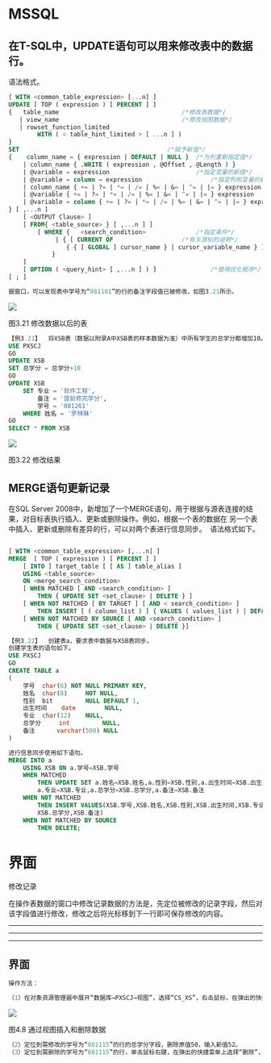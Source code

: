 # MSSQL

## 在T-SQL中，UPDATE语句可以用来修改表中的数据行。

语法格式。

```sql
[ WITH <common_table_expression> [...n] ]
UPDATE [ TOP ( expression ) [ PERCENT ] ] 
{   table_name     								/*修改表数据*/
   | view_name             						/*修改视图数据*/
   | rowset_function_limited  				
		WITH ( < table_hint_limited > [ ...n ] )
}
SET											/*赋予新值*/
{	 column_name = { expression | DEFAULT | NULL }	/*为列重新指定值*/
	| column_name { .WRITE ( expression , @Offset , @Length ) }
	| @variable = expression						/*指定变量的新值*/
	| @variable = column = expression					/*指定列和变量的新值*/
	| column_name { += | ?= | *= | /= | %= | &= | ^= | |= } expression
	| @variable { += | ?= | *= | /= | %= | &= | ^= | |= } expression
	| @variable = column { += | ?= | *= | /= | %= | &= | ^= | |= } expression
} [ ,...n ] 
	[ <OUTPUT Clause> ]
   	[ FROM{ <table_source> } [ ,...n ] ] 
    	[ WHERE {   <search_condition> 				/*指定条件*/
           	 | { [ CURRENT OF 					/*有关游标的说明*/
				{ { [ GLOBAL ] cursor_name } | cursor_variable_name } ]}
            } 
   	] 
    [ OPTION ( <query_hint> [ ,...n ] ) ]				/*使用优化程序*/
[ ; ]

```



```sql
据窗口，可以发现表中学号为“081101”的行的备注字段值已被修改，如图3.21所示。
```



![](https://img1.zlogs.net/20/20200121213549.png)

图3.21  修改数据以后的表



```sql
【例3.21】  将XSB表（数据以附录A中XSB表的样本数据为准）中所有学生的总学分都增加10。将姓名为“罗林琳”的同学的专业改为“软件工程”，备注改为“提前修完学分”，学号改为081261。
USE PXSCJ
GO
UPDATE XSB
SET 总学分 = 总学分+10
GO
UPDATE XSB
  	SET 专业 = '软件工程',
      	备注 = '提前修完学分',
      	学号 = '081261'
  	WHERE 姓名 = '罗林琳'
GO
SELECT * FROM XSB


```

![](https://img1.zlogs.net/20/20200121213550.png)

图3.22  修改结果



## MERGE语句更新记录

在SQL Server 2008中，新增加了一个MERGE语句，用于根据与源表连接的结果，对目标表执行插入、更新或删除操作。例如，根据一个表的数据在 另一个表中插入、更新或删除有差异的行，可以对两个表进行信息同步。
 语法格式如下。

```sql

[ WITH <common_table_expression> [,...n] ]
MERGE  [ TOP ( expression ) [ PERCENT ] ] 
	[ INTO ] target_table [ [ AS ] table_alias ]
	USING <table_source> 
	ON <merge_search_condition>
	[ WHEN MATCHED [ AND <search_condition> ]
		THEN { UPDATE SET <set_clause> | DELETE } ]
	[ WHEN NOT MATCHED [ BY TARGET ] [ AND < search_condition> ]
		THEN INSERT [ ( column_list ) ] { VALUES ( values_list ) | DEFAULT VALUES } ]
	[ WHEN NOT MATCHED BY SOURCE [ AND <search_condition> ]
		THEN { UPDATE SET <set_clause> | DELETE }]


```

```sql
【例3.22】  创建表a，要求表中数据与XSB表同步。
创建学生表的语句如下。
USE PXSCJ
GO
CREATE TABLE a
( 	
	学号 	char(6)	NOT NULL PRIMARY KEY,
  	姓名 	char(8) 	NOT NULL,
  	性别 	bit 		NULL DEFAULT 1,
  	出生时间 	date 		NULL,
  	专业 	char(12) 	NULL,
  	总学分 	int 		NULL,	
  	备注		varchar(500) NULL
)

进行信息同步使用如下语句。
MERGE INTO a
	USING XSB ON a.学号=XSB.学号
	WHEN MATCHED 
		THEN UPDATE SET a.姓名=XSB.姓名,a.性别=XSB.性别,a.出生时间=XSB.出生时间,
		a.专业=XSB.专业,a.总学分=XSB.总学分,a.备注=XSB.备注
	WHEN NOT MATCHED
		THEN INSERT VALUES(XSB.学号,XSB.姓名,XSB.性别,XSB.出生时间,XSB.专业,
		XSB.总学分,XSB.备注)
	WHEN NOT MATCHED BY SOURCE
		THEN DELETE;


```













# 界面

修改记录

在操作表数据的窗口中修改记录数据的方法是，先定位被修改的记录字段，然后对该字段值进行修改，修改之后将光标移到下一行即可保存修改的内容。





---------

--------------

-----------





## 界面
```sql
操作方法：

（1）在对象资源管理器中展开“数据库→PXSCJ→视图”，选择“CS_XS”，右击鼠标，在弹出的快捷菜单上选择“编辑前200行”菜单项，在出现的如图4.8所示的数据窗口中添加新记录，输入新记录各字段的值。
```
![](https://img1.zlogs.net/20/20200121213551.png)

图4.8  通过视图插入和删除数据

```sql
（2）定位到需修改的学号为“081115”的行的总学分字段，删除原值50，输入新值52。
（3）定位到需删除的学号为“081115”的行，单击鼠标右键，在弹出的快捷菜单上选择“删除”，弹出“确认删除”对话框，在其中单击“是”按钮完成删除操作。
```










